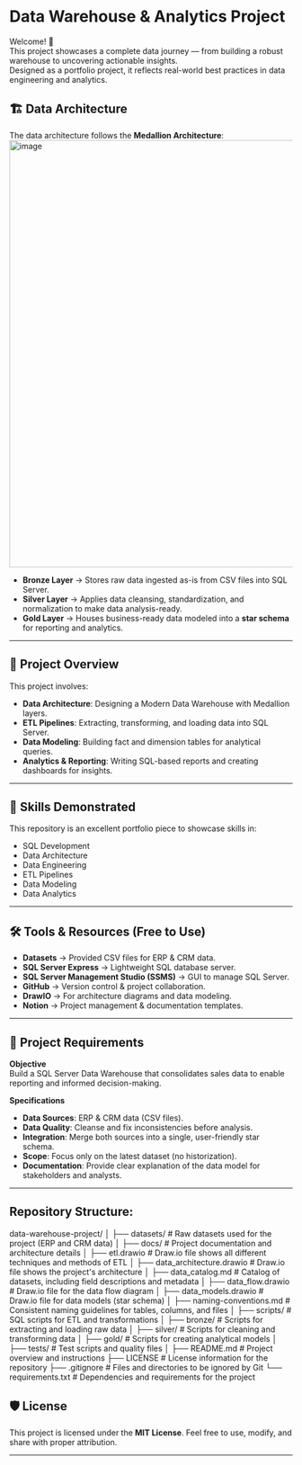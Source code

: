 # Data Warehouse & Analytics Project  

Welcome! 🚀  
This project showcases a complete data journey — from building a robust warehouse to uncovering actionable insights.  
Designed as a portfolio project, it reflects real-world best practices in data engineering and analytics.  


## 🏗️ Data Architecture  

The data architecture follows the **Medallion Architecture**:  
<img width="898" height="760" alt="image" src="https://github.com/user-attachments/assets/0b4048a9-8c83-4ba3-adb1-9574316b3b96" />


- **Bronze Layer** → Stores raw data ingested as-is from CSV files into SQL Server.  
- **Silver Layer** → Applies data cleansing, standardization, and normalization to make data analysis-ready.  
- **Gold Layer** → Houses business-ready data modeled into a **star schema** for reporting and analytics.  

---

## 📖 Project Overview  

This project involves:  
- **Data Architecture**: Designing a Modern Data Warehouse with Medallion layers.  
- **ETL Pipelines**: Extracting, transforming, and loading data into SQL Server.  
- **Data Modeling**: Building fact and dimension tables for analytical queries.  
- **Analytics & Reporting**: Writing SQL-based reports and creating dashboards for insights.  

---

## 🎯 Skills Demonstrated  

This repository is an excellent portfolio piece to showcase skills in:  
- SQL Development  
- Data Architecture  
- Data Engineering  
- ETL Pipelines  
- Data Modeling  
- Data Analytics  

---

## 🛠️ Tools & Resources (Free to Use)  

- **Datasets** → Provided CSV files for ERP & CRM data.  
- **SQL Server Express** → Lightweight SQL database server.  
- **SQL Server Management Studio (SSMS)** → GUI to manage SQL Server.  
- **GitHub** → Version control & project collaboration.  
- **DrawIO** → For architecture diagrams and data modeling.  
- **Notion** → Project management & documentation templates.  

---

## 🚀 Project Requirements  

**Objective**  
Build a SQL Server Data Warehouse that consolidates sales data to enable reporting and informed decision-making.  

**Specifications**  
- **Data Sources**: ERP & CRM data (CSV files).  
- **Data Quality**: Cleanse and fix inconsistencies before analysis.  
- **Integration**: Merge both sources into a single, user-friendly star schema.  
- **Scope**: Focus only on the latest dataset (no historization).  
- **Documentation**: Provide clear explanation of the data model for stakeholders and analysts.  

---
## Repository Structure:

data-warehouse-project/
│
├── datasets/                           # Raw datasets used for the project (ERP and CRM data)
│
├── docs/                               # Project documentation and architecture details
│   ├── etl.drawio                      # Draw.io file shows all different techniques and methods of ETL
│   ├── data_architecture.drawio        # Draw.io file shows the project's architecture
│   ├── data_catalog.md                 # Catalog of datasets, including field descriptions and metadata
│   ├── data_flow.drawio                # Draw.io file for the data flow diagram
│   ├── data_models.drawio              # Draw.io file for data models (star schema)
│   ├── naming-conventions.md           # Consistent naming guidelines for tables, columns, and files
│
├── scripts/                            # SQL scripts for ETL and transformations
│   ├── bronze/                         # Scripts for extracting and loading raw data
│   ├── silver/                         # Scripts for cleaning and transforming data
│   ├── gold/                           # Scripts for creating analytical models
│
├── tests/                              # Test scripts and quality files
│
├── README.md                           # Project overview and instructions
├── LICENSE                             # License information for the repository
├── .gitignore                          # Files and directories to be ignored by Git
└── requirements.txt                    # Dependencies and requirements for the project


## 🛡️ License  

This project is licensed under the **MIT License**. Feel free to use, modify, and share with proper attribution.  

---
